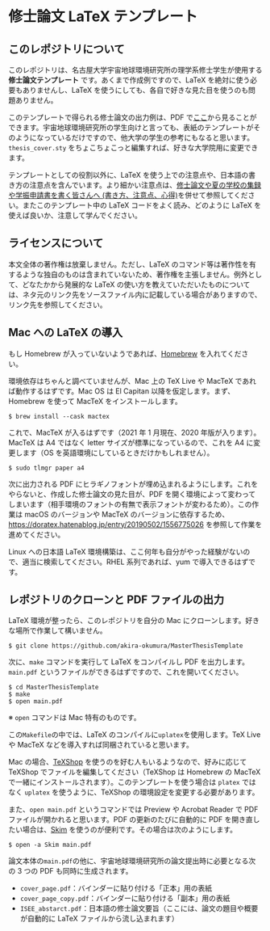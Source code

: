# 修士論文 LaTeX テンプレート
## このレポジトリについて
このレポジトリは、名古屋大学宇宙地球環境研究所の理学系修士学生が使用する __修士論文テンプレート__ です。あくまで作成例ですので、LaTeX を絶対に使う必要もありませんし、LaTeX を使うにしても、各自で好きな見た目を使うのも問題ありません。

このテンプレートで得られる修士論文の出力例は、PDF で[ここ](https://github.com/akira-okumura/MasterThesisTemplate/releases/download/v2.2.1/main.pdf)から見ることができます。宇宙地球環境研究所の学生向けと言っても、表紙のテンプレートがそのようになっているだけですので、他大学の学生の参考にもなると思います。`thesis_cover.sty` をちょこちょこっと編集すれば、好きな大学院用に変更できます。

テンプレートとしての役割以外に、LaTeX を使う上での注意点や、日本語の書き方の注意点を含んでいます。より細かい注意点は、[修士論文や夏の学校の集録や学振申請書を書く皆さんへ (書き方、注意点、心得)](http://oxon.hatenablog.com/entry/20130615/1371228320)を併せて参照してください。またこのテンプレート中の LaTeX コードをよく読み、どのように LaTeX を使えば良いか、注意して学んでください。

## ライセンスについて

本文全体の著作権は放棄しません。ただし、LaTeX のコマンド等は著作性を有するような独自のものは含まれていないため、著作権を主張しません。例外として、どなたかから発展的な LaTeX の使い方を教えていただいたものについては、ネタ元のリンク先をソースファイル内に記載している場合がありますので、リンク先を参照してください。

## Mac への LaTeX の導入
もし Homebrew が入っていないようであれば、[Homebrew](https://brew.sh/index_ja.html) を入れてください。

環境依存はちゃんと調べていませんが、Mac 上の TeX Live や MacTeX であれば動作するはずです。Mac OS は El Capitan 以降を仮定します。まず、Homebrew を使って MacTeX をインストールします。
```
$ brew install --cask mactex
```

これで、MacTeX が入るはずです（2021 年 1 月現在、2020 年版が入ります）。MacTeX は A4 ではなく letter サイズが標準になっているので、これを A4 に変更します（OS を英語環境にしているときだけかもしれません）。

```
$ sudo tlmgr paper a4
```
    
次に出力される PDF にヒラギノフォントが埋め込まれるようにします。これをやらないと、作成した修士論文の見た目が、PDF を開く環境によって変わってしまいます（相手環境のフォントの有無で表示フォントが変わるため）。この作業は macOS のバージョンや MacTeX のバージョンに依存するため、https://doratex.hatenablog.jp/entry/20190502/1556775026 を参照して作業を進めてください。

Linux への日本語 LaTeX 環境構築は、ここ何年も自分がやった経験がないので、適当に検索してください。RHEL 系列であれば、yum で導入できるはずです。

## レポジトリのクローンと PDF ファイルの出力
LaTeX 環境が整ったら、このレポジトリを自分の Mac にクローンします。好きな場所で作業して構いません。
```
$ git clone https://github.com/akira-okumura/MasterThesisTemplate
```
次に、`make` コマンドを実行して LaTeX をコンパイルし PDF を出力します。`main.pdf` というファイルができるはずですので、これを開いてください。
```
$ cd MasterThesisTemplate
$ make
$ open main.pdf
```
※ `open` コマンドは Mac 特有のものです。

この`Makefile`の中では、LaTeX のコンパイルに`uplatex`を使用します。TeX Live や MacTeX などを導入すれば同梱されていると思います。

Mac の場合、[TeXShop](http://pages.uoregon.edu/koch/texshop/) を使うのを好む人もいるようなので、好みに応じて TeXShop でファイルを編集してください（TeXShop は Homebrew の MacTeX で一緒にインストールされます）。このテンプレートを使う場合は `platex` ではなく `uplatex` を使うように、TeXShop の環境設定を変更する必要があります。

また、`open main.pdf` というコマンドでは Preview や Acrobat Reader で PDF ファイルが開かれると思います。PDF の更新のたびに自動的に PDF を開き直したい場合は、[Skim](http://skim-app.sourceforge.net) を使うのが便利です。その場合は次のようにします。
```
$ open -a Skim main.pdf
```

論文本体の`main.pdf`の他に、宇宙地球環境研究所の論文提出時に必要となる次の 3 つの PDF も同時に生成されます。
- `cover_page.pdf`：バインダーに貼り付ける「正本」用の表紙
- `cover_page_copy.pdf`：バインダーに貼り付ける「副本」用の表紙
- `ISEE_abstarct.pdf`：日本語の修士論文要旨（ここには、論文の題目や概要が自動的に LaTeX ファイルから流し込まれます）
